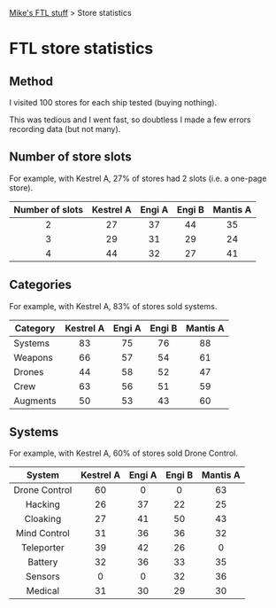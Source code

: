 [Mike's FTL stuff](https://mikehopley.github.io/Mikes-FTL-stuff/) > Store statistics

# FTL store statistics

## Method

I visited 100 stores for each ship tested (buying nothing).

This was tedious and I went fast, so doubtless I made a few errors recording data (but not many).

## Number of store slots

For example, with Kestrel A, 27% of stores had 2 slots (i.e. a one-page store).

| Number of slots | Kestrel A | Engi A | Engi B | Mantis A |
| :-------------: | :-------: | :----: | :----: | :------: |
| 2               | 27        | 37     | 44     | 35       |
| 3               | 29        | 31     | 29     | 24       |
| 4               | 44        | 32     | 27     | 41       |

## Categories

For example, with Kestrel A, 83% of stores sold systems.

| Category | Kestrel A | Engi A | Engi B | Mantis A |
| -------- | :-------: | :----: | :----: | :------: |
| Systems  | 83        | 75     | 76     | 88       |
| Weapons  | 66        | 57     | 54     | 61       |
| Drones   | 44        | 58     | 52     | 47       |
| Crew     | 63        | 56     | 51     | 59       |
| Augments | 50        | 53     | 43     | 60       |

## Systems

For example, with Kestrel A, 60% of stores sold Drone Control.

| System        | Kestrel A | Engi A | Engi B | Mantis A |
| :-----------: | :-------: | :----: | :----: | :------: |
| Drone Control | 60        | 0      | 0      | 63       |
| Hacking       | 26        | 37     | 22     | 25       |
| Cloaking      | 27        | 41     | 50     | 43       |
| Mind Control  | 31        | 36     | 36     | 32       |
| Teleporter    | 39        | 42     | 26     | 0        |
| Battery       | 32        | 36     | 33     | 35       |
| Sensors       | 0         | 0      | 32     | 36       |
| Medical       | 31        | 30     | 29     | 30       |
